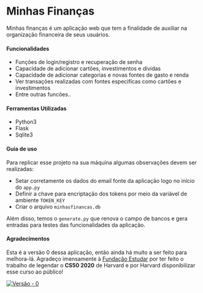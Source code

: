 # Minhas Finanças

Minhas finanças é um aplicação web que tem a finalidade de auxiliar na organização financeira de seus usuários.
#### Funcionalidades

- Funções de login/registro e recuperação de senha
- Capacidade de adicionar cartões, investimentos e dívidas
- Capacidade de adicionar categorias e novas fontes de gasto e renda
- Ver transações realizadas com fontes especifícas como cartões e investimentos
- Entre outras funcões..

#### Ferramentas Utilizadas

- Python3 
- Flask
- Sqlite3

#### Guia de uso

Para replicar esse projeto na sua máquina algumas observações devem ser realizadas:
- Setar corretamente os dados do email fonte da aplicação logo no início do ```app.py```
- Definir a chave para encriptação dos tokens por meio da variável de ambiente ```TOKEN_KEY```
- Criar o arquivo ```minhasfinancas.db```

Além disso, temos o ```generate.py``` que renova o campo de bancos e gera entradas para testes das funcionalidades da aplicação.

#### Agradecimentos

Esta é a versão 0 dessa aplicação, então ainda há muito a ser feito para melhora-lá. Agradeço imensamente à [Fundação Estudar](https://www.estudar.org.br/) por ter feito o trabalho de legendar o **CS50 2020** de Harvard e por Harvard disponibilizar esse curso ao público!

[![Versão - 0](https://img.shields.io/badge/Versão-0-2ea44f)](https://github.com/AllanRPereira/MinhasFinancas/)
